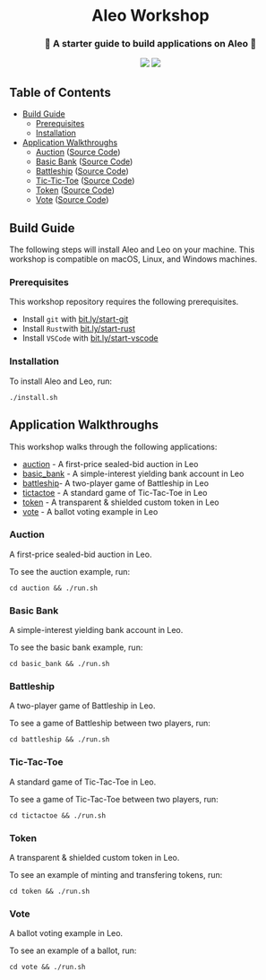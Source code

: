 <h1 align="center">Aleo Workshop</h1>
<h3 align="center">📜 A starter guide to build applications on Aleo 📜</h3>

<p align="center">
    <a href="https://twitter.com/AleoHQ"><img src="https://img.shields.io/twitter/url/https/twitter.com/AleoHQ.svg?style=social&label=Follow%20%40AleoHQ"></a>
    <a href="https://aleo.org/discord"><img src="https://img.shields.io/discord/700454073459015690?logo=discord"/></a>
</p>

## Table of Contents
- [Build Guide](#build-guide)
    - [Prerequisites](#prerequisites)
    - [Installation](#installation)
- [Application Walkthroughs](#application-walkthroughs)
    - [Auction](#auction) ([Source Code](./auction/))
    - [Basic Bank](#basic-bank) ([Source Code](./basic_bank/))
    - [Battleship](#battleship) ([Source Code](./battleship/))
    - [Tic-Tic-Toe](#tic-tac-toe) ([Source Code](./tictactoe/))
    - [Token](#token) ([Source Code](./token))
    - [Vote](#vote) ([Source Code](./vote/))

## Build Guide

The following steps will install Aleo and Leo on your machine. This workshop is compatible on macOS, Linux, and Windows machines.

### Prerequisites

This workshop repository requires the following prerequisites.

- Install `git` with [bit.ly/start-git](https://bit.ly/start-git)
- Install `Rust`with [bit.ly/start-rust](https://bit.ly/start-rust)
- Install `VSCode` with [bit.ly/start-vscode](https://bit.ly/start-vscode)

### Installation

To install Aleo and Leo, run:
```
./install.sh
```

## Application Walkthroughs

This workshop walks through the following applications:
- [auction](./auction/) - A first-price sealed-bid auction in Leo
- [basic_bank](./basic_bank/) - A simple-interest yielding bank account in Leo
- [battleship](./battleship/)- A two-player game of Battleship in Leo
- [tictactoe](./tictactoe/) - A standard game of Tic-Tac-Toe in Leo
- [token](./token) - A transparent & shielded custom token in Leo
- [vote](./vote/) - A ballot voting example in Leo

### Auction

A first-price sealed-bid auction in Leo.

To see the auction example, run:
```
cd auction && ./run.sh
```

### Basic Bank

A simple-interest yielding bank account in Leo.

To see the basic bank example, run:
```
cd basic_bank && ./run.sh
```

### Battleship

A two-player game of Battleship in Leo.

To see a game of Battleship between two players, run:
```
cd battleship && ./run.sh
```

### Tic-Tac-Toe

A standard game of Tic-Tac-Toe in Leo.

To see a game of Tic-Tac-Toe between two players, run:
```
cd tictactoe && ./run.sh
```

### Token

A transparent & shielded custom token in Leo.

To see an example of minting and transfering tokens, run:
```
cd token && ./run.sh
```

### Vote

A ballot voting example in Leo.

To see an example of a ballot, run:
```
cd vote && ./run.sh
```
